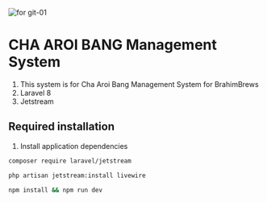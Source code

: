 ![for  git-01](https://user-images.githubusercontent.com/81413229/121631723-3826fa00-cab2-11eb-83e7-89136912dabf.png)

# CHA AROI BANG Management System

1. This system is for Cha Aroi Bang Management System for BrahimBrews
2. Laravel 8
3. Jetstream

## Required installation

1. Install application dependencies
```bash
composer require laravel/jetstream
```
```bash
php artisan jetstream:install livewire
```
```bash
npm install && npm run dev
```
